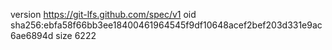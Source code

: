 version https://git-lfs.github.com/spec/v1
oid sha256:ebfa58f66bb3ee18400461964545f9df10648acef2bef203d331e9ac6ae6894d
size 6222
